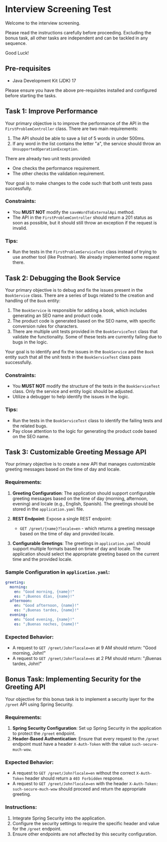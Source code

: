 
# Interview Screening Test

Welcome to the interview screening. 

Please read the instructions carefully before proceeding.
Excluding the bonus task, all other tasks are independent and can be tackled in any sequence.

Good Luck!

## Pre-requisites

- Java Development Kit (JDK) 17

Please ensure you have the above pre-requisites installed and configured before starting the tasks.

## Task 1: Improve Performance

Your primary objective is to improve the performance of the API in the `FirstProblemController` class. There are two main requirements:

1. The API should be able to save a list of 5 words in under 500ms.
2. If any word in the list contains the letter "a", the service should throw an `UnsupportedOperationException`.

There are already two unit tests provided:

- One checks the performance requirement.
- The other checks the validation requirement.

Your goal is to make changes to the code such that both unit tests pass successfully.

### Constraints:

- You **MUST NOT** modify the `saveWordToExternalApi` method.
- The API in the `FirstProblemController` should return a 201 status as soon as possible, but it should still throw an exception if the request is invalid.

### Tips:

- Run the tests in the `FirstProblemServiceTest` class instead of trying to use another tool (like Postman). We already implemented some request there.



## Task 2: Debugging the Book Service

Your primary objective is to debug and fix the issues present in the `BookService` class. There are a series of bugs related to the creation and handling of the `Book` entity:

1. The `BookService` is responsible for adding a book, which includes generating an SEO name and product code.
2. The product code is generated based on the SEO name, with specific conversion rules for characters.
3. There are multiple unit tests provided in the `BookServiceTest` class that validate the functionality. Some of these tests are currently failing due to bugs in the logic.

Your goal is to identify and fix the issues in the `BookService` and the `Book` entity such that all the unit tests in the `BookServiceTest` class pass successfully.

### Constraints:
- You **MUST NOT** modify the structure of the tests in the `BookServiceTest` class. Only the service and entity logic should be adjusted.
- Utilize a debugger to help identify the issues in the logic.

### Tips:
- Run the tests in the `BookServiceTest` class to identify the failing tests and the related bugs.
- Pay close attention to the logic for generating the product code based on the SEO name.


## Task 3: Customizable Greeting Message API

Your primary objective is to create a new API that manages customizable greeting messages based on the time of day and locale.

### Requirements:

1. **Greeting Configuration**: The application should support configurable greeting messages based on the time of day (morning, afternoon, evening) and locale (e.g., English, Spanish). The greetings should be stored in the `application.yaml` file.

2. **REST Endpoint**: Expose a single REST endpoint:
    - `GET /greet/{name}?locale=en` - which returns a greeting message based on the time of day and provided locale.

3. **Configurable Greetings**: The greetings in `application.yaml` should support multiple formats based on time of day and locale. The application should select the appropriate greeting based on the current time and the provided locale.

### Sample Configuration in `application.yaml`:

```yaml
greeting:
  morning:
    en: "Good morning, {name}!"
    es: "¡Buenos días, {name}!"
  afternoon:
    en: "Good afternoon, {name}!"
    es: "¡Buenas tardes, {name}!"
  evening:
    en: "Good evening, {name}!"
    es: "¡Buenas noches, {name}!"
```

### Expected Behavior:

- A request to `GET /greet/John?locale=en` at 9 AM should return: "Good morning, John!"
- A request to `GET /greet/John?locale=es` at 2 PM should return: "¡Buenas tardes, John!"


## Bonus Task: Implementing Security for the Greeting API

Your objective for this bonus task is to implement a security layer for the `/greet` API using Spring Security.

### Requirements:

1. **Spring Security Configuration**: Set up Spring Security in the application to protect the `/greet` endpoint.
2. **Header-Based Authentication**: Ensure that every request to the `/greet` endpoint must have a header `X-Auth-Token` with the value `such-secure-much-wow`.

### Expected Behavior:

- A request to `GET /greet/John?locale=en` without the correct `X-Auth-Token` header should return a `403 Forbidden` response.
- A request to `GET /greet/John?locale=en` with the header `X-Auth-Token: such-secure-much-wow` should proceed and return the appropriate greeting.

### Instructions:

1. Integrate Spring Security into the application.
2. Configure the security settings to require the specific header and value for the `/greet` endpoint.
3. Ensure other endpoints are not affected by this security configuration.
